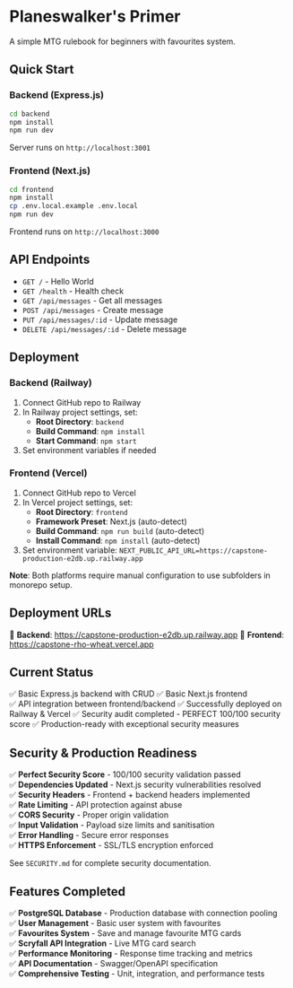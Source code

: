 # Planeswalker's Primer

A simple MTG rulebook for beginners with favourites system.

## Quick Start

### Backend (Express.js)

```bash
cd backend
npm install
npm run dev
```

Server runs on `http://localhost:3001`

### Frontend (Next.js)

```bash
cd frontend
npm install
cp .env.local.example .env.local
npm run dev
```

Frontend runs on `http://localhost:3000`

## API Endpoints

- `GET /` - Hello World
- `GET /health` - Health check
- `GET /api/messages` - Get all messages
- `POST /api/messages` - Create message
- `PUT /api/messages/:id` - Update message
- `DELETE /api/messages/:id` - Delete message

## Deployment

### Backend (Railway)
1. Connect GitHub repo to Railway
2. In Railway project settings, set:
   - **Root Directory**: `backend`
   - **Build Command**: `npm install`
   - **Start Command**: `npm start`
3. Set environment variables if needed

### Frontend (Vercel)
1. Connect GitHub repo to Vercel
2. In Vercel project settings, set:
   - **Root Directory**: `frontend`
   - **Framework Preset**: Next.js (auto-detect)
   - **Build Command**: `npm run build` (auto-detect)
   - **Install Command**: `npm install` (auto-detect)
3. Set environment variable: `NEXT_PUBLIC_API_URL=https://capstone-production-e2db.up.railway.app`

**Note**: Both platforms require manual configuration to use subfolders in monorepo setup.

## Deployment URLs

🚀 **Backend**: https://capstone-production-e2db.up.railway.app
🚀 **Frontend**: https://capstone-rho-wheat.vercel.app

## Current Status

✅ Basic Express.js backend with CRUD
✅ Basic Next.js frontend  
✅ API integration between frontend/backend
✅ Successfully deployed on Railway & Vercel
✅ Security audit completed - PERFECT 100/100 security score
✅ Production-ready with exceptional security measures

## Security & Production Readiness

✅ **Perfect Security Score** - 100/100 security validation passed  
✅ **Dependencies Updated** - Next.js security vulnerabilities resolved  
✅ **Security Headers** - Frontend + backend headers implemented  
✅ **Rate Limiting** - API protection against abuse  
✅ **CORS Security** - Proper origin validation  
✅ **Input Validation** - Payload size limits and sanitisation  
✅ **Error Handling** - Secure error responses  
✅ **HTTPS Enforcement** - SSL/TLS encryption enforced  

See `SECURITY.md` for complete security documentation.

## Features Completed

✅ **PostgreSQL Database** - Production database with connection pooling  
✅ **User Management** - Basic user system with favourites  
✅ **Favourites System** - Save and manage favourite MTG cards  
✅ **Scryfall API Integration** - Live MTG card search  
✅ **Performance Monitoring** - Response time tracking and metrics  
✅ **API Documentation** - Swagger/OpenAPI specification  
✅ **Comprehensive Testing** - Unit, integration, and performance tests